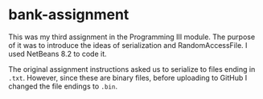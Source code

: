 # bank-assignment
This was my third assignment in the Programming III module. The purpose of it was to introduce the ideas of serialization and RandomAccessFile. I used NetBeans 8.2 to code it.

The original assignment instructions asked us to serialize to files ending in `.txt`. However, since these are binary files, before uploading to GitHub I changed the file endings to `.bin`.
